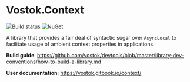 # Vostok.Context

[![Build status](https://ci.appveyor.com/api/projects/status/github/vostok/context?svg=true&branch=master)](https://ci.appveyor.com/project/vostok/context/branch/master)
[![NuGet](https://img.shields.io/nuget/v/Vostok.Context.svg)](https://www.nuget.org/packages/Vostok.Context/)

A library that provides a fair deal of syntactic sugar over `AsyncLocal` to facilitate usage of ambient context properties in applications. 

**Build guide**: https://github.com/vostok/devtools/blob/master/library-dev-conventions/how-to-build-a-library.md

**User documentation**: https://vostok.gitbook.io/context/
